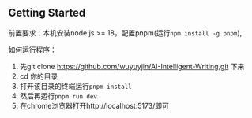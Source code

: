 ## Getting Started
前置要求：本机安装node.js >= 18，配置pnpm(运行`npm install -g pnpm`),

如何运行程序：

1. 先git clone https://github.com/wuyuyjin/AI-Intelligent-Writing.git 下来
2. cd 你的目录
3. 打开该目录的终端运行`pnpm install`
4. 然后再运行`pnpm run dev`
5. 在chrome浏览器打开http://localhost:5173/即可
